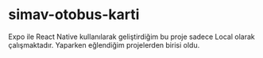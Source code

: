 # simav-otobus-karti
Expo ile React Native kullanılarak geliştirdiğim bu proje sadece Local olarak çalışmaktadır. Yaparken eğlendiğim projelerden birisi oldu.
